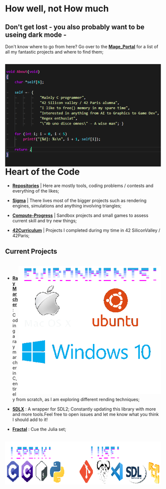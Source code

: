 # How well, not How much

## Don't get lost - you also probably want to be useing dark mode -


Don't know where to go from here? Go over to the **[Mage_Portal][1]** for a list of all my fantastic projects and where to find them;

<br><img align="left" src="Ressources/Self.png" /><br>

# Heart of the Code

- **[Repositories][2]**     | Here are mostly tools, coding problems / contests and everything of the likes;

- **[Sigma][3]**            | There lives most of the bigger projects such as rendering engines, simulations and anything involving triangles;

- **[Compute-Progress][4]** | Sandbox projects and small games to assess current skill and try new things;
 
- **[42Curriculum][5]**     | Projects I completed during my time in 42 SiliconValley / 42Paris;


## Current Projects

<br><img align="right" src="Ressources/Envs.png"/><br>

- **[RayMarcher][6]** : Coding a raymarcher in C, entirely from scratch, as I am exploring different rending techniques;

- **[SDLX][7]** : A wrapper for SDL2; Constantly updating this library with more and more tools.Feel free to open issues and let me know what you think I should add to it!

- **[Fractal][8]** : Cue the Julia set;

<br><img align="left" src="Ressources/Tools.png" width="1000" height="140"/><br>

[1]: https://github.com/FlavorlessQuark/Mage_Portal
[2]: https://github.com/FlavorlessQuark?tab=repositories
[3]: https://github.com/LumenNoctis
[4]: https://github.com/Compute-Progress
[5]: https://github.com/42Curriculum
[6]: https://github.com/LumenNoctis/RayMarching
[7]: https://github.com/FlavorlessQuark/SDL_Tools
[8]: https://github.com/LumenNoctis/Fractals
